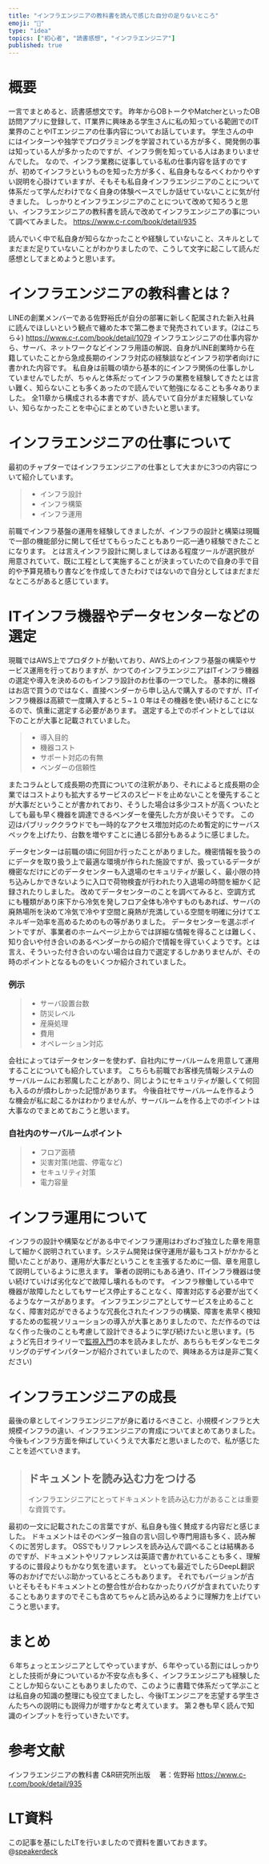 ```yaml
---
title: "インフラエンジニアの教科書を読んで感じた自分の足りないところ"
emoji: "🐁"
type: "idea"
topics: ["初心者", "読書感想", "インフラエンジニア"]
published: true
---
```


# 概要
一言でまとめると、読書感想文です。
昨年からOBトークやMatcherといったOB訪問アプリに登録して、IT業界に興味ある学生さんに私の知っている範囲でのIT業界のことやITエンジニアの仕事内容についてお話しています。
学生さんの中にはインターンや独学でプログラミングを学習されている方が多く、開発側の事は知っている人が多かったのですが、インフラ側を知っている人はあまりいませんでした。
なので、インフラ業務に従事している私の仕事内容を話すのですが、初めてインフラというものを知った方が多く、私自身もなるべくわかりやすい説明を心掛けていますが、そもそも私自身インフラエンジニアのことについて体系だって学んだわけでなく自身の体験ベースでしか話せていないことに気が付きました。
しっかりとインフラエンジニアのことについて改めて知ろうと思い、インフラエンジニアの教科書を読んで改めてインフラエンジニアの事について調べてみました。
https://www.c-r.com/book/detail/935

読んでいく中で私自身が知らなかったことや経験していないこと、スキルとしてまだまだ足りていないことがわかりましたので、こうして文字に起こして読んだ感想としてまとめようと思います。
# インフラエンジニアの教科書とは？
LINEの創業メンバーである佐野裕氏が自分の部署に新しく配属された新入社員に読んでほしいという観点で纏めた本で第二巻まで発売されています。(2はこちら↓)
https://www.c-r.com/book/detail/1079
インフラエンジニアの仕事内容から、サーバ、ネットワークなどインフラ用語の解説、自身がLINE創業時から在籍していたことから急成長期のインフラ対応の経験談などインフラ初学者向けに書かれた内容です。
私自身は前職の頃から基本的にインフラ関係の仕事しかしていませんでしたが、ちゃんと体系だってインフラの業務を経験してきたとは言い難く、知らないことも多くあったので読んでいて勉強になることも多々ありました。
全11章から構成される本書ですが、読んでいて自分がまだ経験していない、知らなかったことを中心にまとめていきたいと思います。

# インフラエンジニアの仕事について
最初のチャプターではインフラエンジニアの仕事として大まかに3つの内容について紹介しています。
> - インフラ設計
> - インフラ構築
> - インフラ運用

前職でインフラ基盤の運用を経験してきましたが、インフラの設計と構築は現職で一部の機能部分に関して任せてもらったこともあり一応一通り経験できたことになります。
とは言えインフラ設計に関しましてはある程度ツールが選択肢が用意されていて、既に工程として実施することが決まっていたので自身の手で目的や予算見積もり書などを作成してきたわけではないので自分としてはまだまだなところがあると感じています。
# ITインフラ機器やデータセンターなどの選定
現職ではAWS上でプロダクトが動いており、AWS上のインフラ基盤の構築やサービス運用を行っておりますが、かつてのインフラエンジニアはITインフラ機器の選定や導入を決めるのもインフラ設計のお仕事の一つでした。
基本的に機器はお店で買うのではなく、直接ベンダーから申し込んで購入するのですが、ITインフラ機器は高額で一度購入すると５~１０年はその機器を使い続けることになるので、慎重に選定する必要があります。
選定する上でのポイントとしては以下のことが大事と記載されていました。

> - 導入目的
> - 機器コスト
> - サポート対応の有無
> - ベンダーの信頼性

またコラムとして成長期の売買についての注釈があり、それによると成長期の企業ではコストよりも拡大するサービスのスピードを止めないことを優先することが大事だということが書かれており、そうした場合は多少コストが高くついたとしても最も早く機器を調達できるベンダーを優先した方が良いそうです。
この辺はパブリッククラウドでも一時的なアクセス増加対応のため暫定的にサーバスペックを上げたり、台数を増やすことに通じる部分もあるように感じました。

データセンターは前職の頃に何回か行ったことがありました。機密情報を扱うのにデータを取り扱う上で最適な環境が作られた施設ですが、扱っているデータが機密なだけにどのデータセンターも入退場のセキュリティが厳しく、最小限の持ち込みしかできないように入口で荷物検査が行われたり入退場の時間を細かく記録されたりしました。
改めてデータセンターのことを調べてみると、空調方式にも種類があり床下から冷気を発しフロア全体も冷やすものもあれば、サーバの廃熱場所を決めて冷気で冷やす空間と廃熱が充満している空間を明確に分けてエネルギー効率を高めるためのもの等がありました。
データセンターを選ぶポイントですが、事業者のホームページ上からでは詳細な情報を得ることは難しく、知り合いや付き合いのあるベンダーからの紹介で情報を得ていくようです。とは言え、そういった付き合いのない場合は自力で選定するしかありませんが、その時のポイントとなるものをいくつか紹介されていました。
### 例示
> - サーバ設置台数
> - 防災レベル
> - 産廃処理
> - 費用
> - オペレーション対応

会社によってはデータセンターを使わず、自社内にサーバルームを用意して運用することについても紹介しています。
こちらも前職でお客様先情報システムのサーバルームにお邪魔したことがあり、同じようにセキュリティが厳しくて何回も入るのが煩わしかった記憶があります。
今後自社でサーバルームを作るような機会が私に起こるかはわかりませんが、サーバルームを作る上でのポイントは大事なのでまとめておこうと思います。
### 自社内のサーバルームポイント
> - フロア面積
> - 災害対策(地震、停電など)
> - セキュリティ対策
> - 電力容量

# インフラ運用について
インフラの設計や構築などがある中でインフラ運用はわざわざ独立した章を用意して細かく説明されています。システム開発は保守運用が最もコストがかかると聞いたことがあり、運用が大事だということを主張するために一個、章を用意して説明しているように思えます。
筆者の説明にもある通り、ITインフラ機器は使い続けていけば劣化などで故障し壊れるものです。
インフラ稼働している中で機器が故障したとしてもサービス停止することなく、障害対応する必要が出てくるようなケースがあります。
インフラエンジニアとしてサービスを止めることなく、障害対応ができるような冗長化されたインフラの構築、障害を素早く検知するための監視ソリューションの導入が大事とありましたので、ただ作るのではなく作った後のことも考慮して設計できるように学び続けたいと思います。(ちょうど先日オライリーで[監視入門](https://www.oreilly.co.jp/books/9784873118642/)の本を読みましたが、あちらもモダンなモニタリングのデザインパターンが紹介されていましたので、興味ある方は是非ご覧ください)
# インフラエンジニアの成長
最後の章としてインフラエンジニアが身に着けるべきこと、小規模インフラと大規模インフラの違い、インフラエンジニアの育成についてまとめてありました。
今後もインフラ方面を伸ばしていくうえで大事だと思いましたので、私が感じたことを述べていきます。
> ## ドキュメントを読み込む力をつける
> インフラエンジニアにとってドキュメントを読み込む力があることは重要な資質です。

最初の一文に記載されたこの言葉ですが、私自身も強く賛成する内容だと感じました。
ドキュメントはそのベンダー独自の言い回しや専門用語も多く、読み解くのに苦労します。
OSSでもリファレンスを読み込んで調べることは結構あるのですが、ドキュメントやリファレンスは英語で書かれていることも多く、理解するのに普段よりもかなり気を遣います。
といっても最近でしたらDeepL翻訳等のおかげでだいぶ助かっているところもあります。
それでもバージョンが古いとそもそもドキュメントとの整合性が合わなかったりバグが含まれていたりすることもありますのでそこも含めてちゃんと読み込めるように理解力を上げていこうと思います。

# まとめ
６年ちょっとエンジニアとしてやっていますが、６年やっている割にはしっかりとした技術が身についているか不安な点も多く、インフラエンジニアも経験したことしか知らないこともありましたので、このように書籍で体系だって学ぶことは私自身の知識の整理にも役立てましたし、今後ITエンジニアを志望する学生さんたちへの説明にも説得力が増すかなと考えています。
第２巻も早く読んで知識のインプットを行っていきたいです。

# 参考文献
インフラエンジニアの教科書 C&R研究所出版
　著：佐野裕
 https://www.c-r.com/book/detail/935
 
 # LT資料
 この記事を基にしたLTを行いましたので資料を置いておきます。
 @[speakerdeck](10e62e77b88d4f6689c7a9a06abb0fe1)
